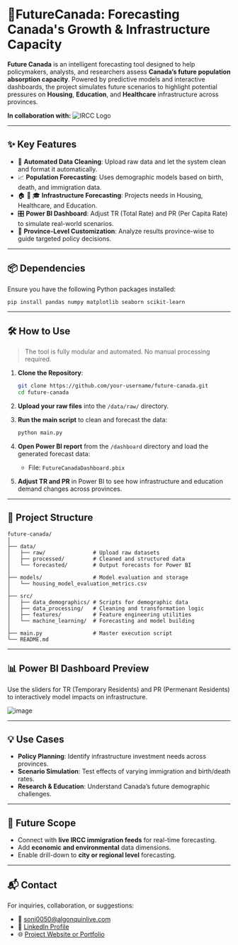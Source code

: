 
# 🍁FutureCanada: Forecasting Canada's Growth & Infrastructure Capacity

**Future Canada** is an intelligent forecasting tool designed to help policymakers, analysts, and researchers assess **Canada’s future population absorption capacity**. Powered by predictive models and interactive dashboards, the project simulates future scenarios to highlight potential pressures on **Housing**, **Education**, and **Healthcare** infrastructure across provinces.

**In collaboration with:**
![IRCC Logo](https://github.com/user-attachments/assets/8072079b-170b-48d0-8976-9f9d06d2397d)

---

## ✨ Key Features

- 🔄 **Automated Data Cleaning**: Upload raw data and let the system clean and format it automatically.
- 📈 **Population Forecasting**: Uses demographic models based on birth, death, and immigration data.
- 🏠 🏥 🎓 **Infrastructure Forecasting**: Projects needs in Housing, Healthcare, and Education.
- 🎛️ **Power BI Dashboard**: Adjust TR (Total Rate) and PR (Per Capita Rate) to simulate real-world scenarios.
- 📍 **Province-Level Customization**: Analyze results province-wise to guide targeted policy decisions.

---

## 📦 Dependencies

Ensure you have the following Python packages installed:

```
pip install pandas numpy matplotlib seaborn scikit-learn
```

---

## 🛠️ How to Use

> The tool is fully modular and automated. No manual processing required.

1. **Clone the Repository**:
   ```bash
   git clone https://github.com/your-username/future-canada.git
   cd future-canada
   ```

2. **Upload your raw files** into the `/data/raw/` directory.

3. **Run the main script** to clean and forecast the data:
   ```bash
   python main.py
   ```

4. **Open Power BI report** from the `/dashboard` directory and load the generated forecast data:
   - File: `FutureCanadaDashboard.pbix`

5. **Adjust TR and PR** in Power BI to see how infrastructure and education demand changes across provinces.

---

## 📁 Project Structure

```
future-canada/
│
├── data/
│   ├── raw/               # Upload raw datasets
│   ├── processed/         # Cleaned and structured data
│   └── forecasted/        # Output forecasts for Power BI
│
├── models/                # Model evaluation and storage
│   └── housing_model_evaluation_metrics.csv
│
├── src/
│   ├── data_demographics/ # Scripts for demographic data
│   ├── data_processing/   # Cleaning and transformation logic
│   ├── features/          # Feature engineering utilities
│   └── machine_learning/  # Forecasting and model building
│
├── main.py                # Master execution script
└── README.md
```

---

## 📊 Power BI Dashboard Preview

Use the sliders for TR (Temporary Residents) and PR (Permenant Residents) to interactively model impacts on infrastructure.

![image](https://github.com/user-attachments/assets/4d1d10d9-1a2b-4de1-b3dd-14dec2d75907)


---

## 💡 Use Cases

- **Policy Planning**: Identify infrastructure investment needs across provinces.
- **Scenario Simulation**: Test effects of varying immigration and birth/death rates.
- **Research & Education**: Understand Canada’s future demographic challenges.

---

## 🔮 Future Scope

- Connect with **live IRCC immigration feeds** for real-time forecasting.
- Add **economic and environmental** data dimensions.
- Enable drill-down to **city or regional level** forecasting.

---

## 📬 Contact

For inquiries, collaboration, or suggestions:

- 📧 soni0050@algonquinlive.com
- 🔗 [LinkedIn Profile](https://www.linkedin.com)
- 🌐 [Project Website or Portfolio](https://www.yourwebsite.com)

